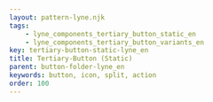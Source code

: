 ```yaml
---
layout: pattern-lyne.njk
tags: 
    - lyne_components_tertiary_button_static_en
    - lyne_components_tertiary_button_variants_en
key: tertiary-button-static-lyne_en
title: Tertiary-Button (Static)
parent: button-folder-lyne_en
keywords: button, icon, split, action
order: 100
---
```

